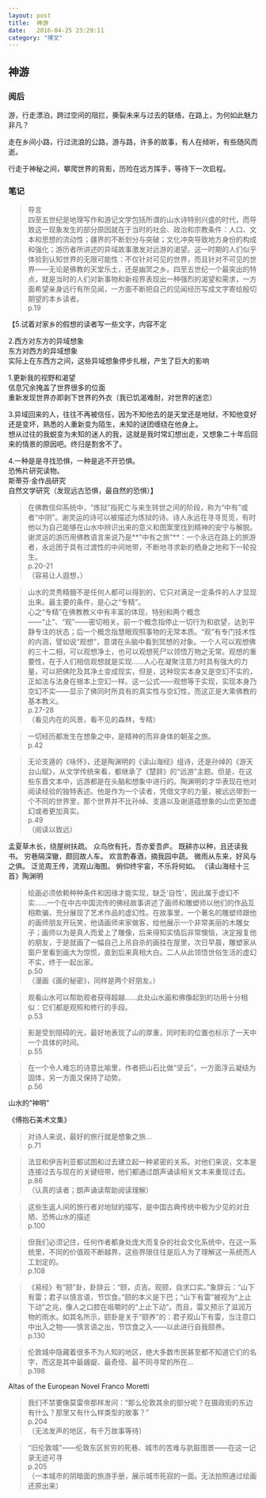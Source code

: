 ```yaml
---
layout: post
title:  神游
date:   2016-04-25 23:29:11
category: "博文"
---
```


## 神游

### 阅后


游，行走漂泊，跨过空间的阻拦，撕裂未来与过去的联络，在路上，为何如此魅力非凡？

走在乡间小路，行过流浪的公路，游与路，许多的故事，有人在倾听，有些随风而逝。

行走于神秘之间，攀爬世界的背影，历险在远方挥手，等待下一次启程。


### 笔记

>导言  
四至五世纪是地理写作和游记文学包括所谓的山水诗特别兴盛的时代，而导致这一现象发生的部分原因就在于当时的社会、政治和宗教条件：人口、文本和思想的流动性；疆界的不断划分与突破；文化冲突导致地方身份的构成和强化；游历者所讲述的异域故事激发对远游的渴望。这一时期的人们似乎体验到认知世界的无限可能性：不仅针对可见的世界，而且针对不可见的世界——无论是佛教的天堂乐土，还是幽冥之乡。四至五世纪一个最突出的特点，就是当时的人们对新事物和新视界表现出一种强烈的渴望和需求，一方面希望亲身远行有所见闻，一方面不断把自己的见闻经历写成文字寄给殷切期望的本乡读者。  
p.19  

【5.试着对家乡的假想的读者写一些文字，内容不定

2.西方对东方的异域想象  
东方对西方的异域想象  
实际上在东西方之间，这些异域想象停步扎根，产生了巨大的影响  


1.更新我的视野和渴望  
信息冗余掩盖了世界很多的位面  
重新发现世界亦即剥下世界的外衣（我已饥渴难耐，对世界的迷恋）

3.异域回来的人，往往不再被信任，因为不知他去的是天堂还是地狱，不知他变好还是变坏，熟悉的人重新变为陌生，未知的谜团缠绕在他身上。  
想从过往的我蜕变为未知的迷人的我，这就是我时常幻想出走，又想象二十年后回来的情景的原因吧。终归是割舍不了。  

4.一种是是寻找恐惧，一种是逃不开恐惧。  
恐怖片研究读物。  
斯蒂芬·金作品研究  
自然文学研究（发现远古恐惧，最自然的恐惧）】  


>在佛教信仰系统中，“炼狱”指死亡与来生转世之间的阶段，称为“中有”或者“中阴”。谢灵运的诗可以被描述为炼狱的诗。诗人永远在寻寻觅觅，有时他以为自己能够在山水中辨识出来的意义和图案里找到精神的安宁与解脱。谢灵运的游历用佛教语言来说乃是**“中有之旅”**：一个永远在路上的旅游者，永远困于具有过渡性的中间地带，不断地寻求新的栖身之地和下一轮投生。  
p.20-21  
（容易让人遐想，）


>山水的灵秀精髓不是任何人都可以得到的，它只对满足一定条件的人才显现出来。最主要的条件，是心之“专精”。  
心之“专精”在佛教教义中有丰富的体现，特别和两个概念——“止”、“观”——密切相关。前一个概念指停止一切行为和欲望，达到平静专注的状态；后一个概念指慧眼观照事物的无常本质。“观”有专门技术性的内涵，譬如说“观想”，意谓在头脑中看到冥想的对象。一个人可以观想佛的三十二相，可以观想净土，也可以观想死尸以领悟万物之无常。观想的重要性，在于人们相信观想就是实现……人心在凝聚注意力时具有强大的力量，可以把佛陀及其净土变成现实，但是，这种现实本身又是空幻不实的，正如法与法身在根本上空幻一样。这一公式——观想等于实现，实现本身乃空幻不实——显示了佛同时所具有的真实性与空幻性，而这正是大乘佛教的基本教义。  
p.27-28  
（看见内在的风景，看不见的森林，专精）


>一切经历都发生在想象之中，是精神的而非身体的朝圣之旅。  
p.42


>无论支遁的《咏怀》，还是陶渊明的《读山海经》组诗，还是孙绰的《游天台山赋》，从文学传统来看，都继承了《楚辞》的“远游”主题。但是，在这些东晋文本中，远游都是在头脑和想象中进行的。陶渊明的才华表现在他对阅读经验的独特表述。他是作为一个读者，凭借文字的力量，被远远带到一个不同的世界里，那个世界并不比孙绰、支遁以及谢道蕴想象的山峦更加虚幻或者更加真实。  
p.49  
（阅读以致远）

孟夏草木长，绕屋树扶疏。
众鸟欣有托，吾亦爱吾庐。
既耕亦以种，且还读我书。
穷巷隔深辙，颇回故人车。
欢言酌春酒，摘我园中蔬。
微雨从东来，好风与之俱。
泛览周王传，流观山海图。
俯仰终宇宙，不乐将何如。
《读山海经十三首》陶渊明


>绘画必须依赖种种条件和因缘才能实现，缺乏‘自性’，因此属于虚幻不实……一个在中古中国流传的佛经故事讲述了画师和雕塑师以他们的作品互相欺骗，充分展现了艺术作品的虚幻性。在故事里，一个著名的雕塑师跟他的画师朋友开玩笑，他请画师来家做客，给他展示一个非常美丽的木雕女子；画师以为是真人而爱上了雕像，后来得知实情后非常懊恼，决定报复他的朋友，于是就画了一幅自己上吊自杀的画挂在屋里，次日早晨，雕塑家从窗户里看到画大为惊慌，直到后来真相大白。二人从此领悟世俗生活的虚幻不实，终于一起出家。  
p.50  
（漫画《画的秘密》，同样是两个好朋友。）  


>观看山水可以帮助观者获得超越……此处山水画和佛像起到的功用十分相似：它们都是观照和修行的手段。  
p.53

>影是受到阻碍的光，最好地表现了山的厚重，同时影的位置也标示了一天中一个具体的时间。  
p.55

>在一个令人难忘的诗意比喻里，作者把山石比做“坚云”，一方面浮云凝结为固体，另一方面又保持了动势。  
p.56

山水的“神明”

《傅抱石美术文集》

>对诗人来说，最好的旅行就是想象之旅…  
p.71


>法显和伊吉利亚都试图和过去建立起一种紧密的关系。对他们来说，文本是连接过去与现在的关键纽带，他们都通过朗声诵读相关文本来重现过去。  
p.86  
（认真的读者；朗声诵读帮助阅读理解）


>这些生返人间的旅行者对地狱的描写，是中国古典传统中极为少见的对丑陋、恐怖山水的描述  
p.100  

>但我们必须记住，任何作者都身处庞大而复杂的社会文化系统中，在这一系统里，不同的价值观不断越界，这些界限往往是后人为了理解这一系统而人工划定的。  
p.108   


>《易经》有“颐”卦，卦辞云：“颐，贞吉。观颐，自求口实。”象辞云：“山下有雷；君子以慎言语，节饮食。”颐的本义是下巴；“山下有雷”被视为“上止下动”之兆，像人之口腔在咀嚼时的“上止下动”。而且，雷又预示了滋润万物的雨水。如其名所示，颐卦是关于“颐养”的：君子观山下有雷，当注意口中出入之物——慎言语之出，节饮食之入——以此进行自我颐养。  
p.130
  

>伦敦城中隐藏着很多不为人知的地区，绝大多数市民甚至都不知道它们的名字，而这是其中最龌龊、最奇怪、最不同寻常的所在…  
p.198

Altas of the European Novel
Franco Moretti

>我们不禁要像莫雷帝那样发问：“那么伦敦其余的部分呢？在摄政街的东边有什么？那里又有什么样类型的故事？”  
p.204  
（无法发声的地区，有千万故事等待）  


>“旧伦敦城”——伦敦东区贫穷的死巷、城市的苦难与肮脏图景——在这一记录无迹可寻  
p.205  
（一本城市的阴暗面的旅游手册，展示城市死寂的一面。无法拍照通过绘画还原出来）


